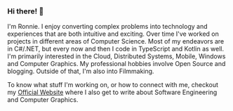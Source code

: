 ### Hi there! 👋
I'm Ronnie. I enjoy converting complex problems into technology and experiences that are both intuitive and exciting. Over time I've worked on projects in different areas of Computer Science. Most of my endeavors are in C#/.NET, but every now and then I code in TypeScript and Kotlin as well. I'm primarily interested in the Cloud, Distributed Systems, Mobile, Windows and Computer Graphics. My professional hobbies involve Open Source and blogging. Outside of that, I'm also into Filmmaking.

To know what stuff I'm working on, or how to connect with me, checkout my <a href="https://ronnielutaro.github.io/portfolio/" target="_blank">Official Website</a> where I also get to write about Software Engineering and Computer Graphics.
